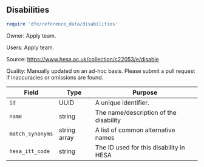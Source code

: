 ## Disabilities

```ruby
require 'dfe/reference_data/disabilities'
```

Owner: Apply team.

Users: Apply team.

Source: https://www.hesa.ac.uk/collection/c22053/e/disable

Quality: Manually updated on an ad-hoc basis. Please submit a pull request if inaccuracies or omissions are found.

| Field | Type | Purpose |
|---|---|---|
| `id` | UUID | A unique identifier.|
| `name` | string | The name/description of the disability |
| `match_synonyms` | string array | A list of common alternative names |
| `hesa_itt_code` | string | The ID used for this disability in HESA |

